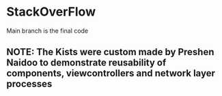 # StackOverFlow
Main branch is the final code
## NOTE: The Kists were custom made by Preshen Naidoo to demonstrate reusability of components, viewcontrollers and network layer processes
